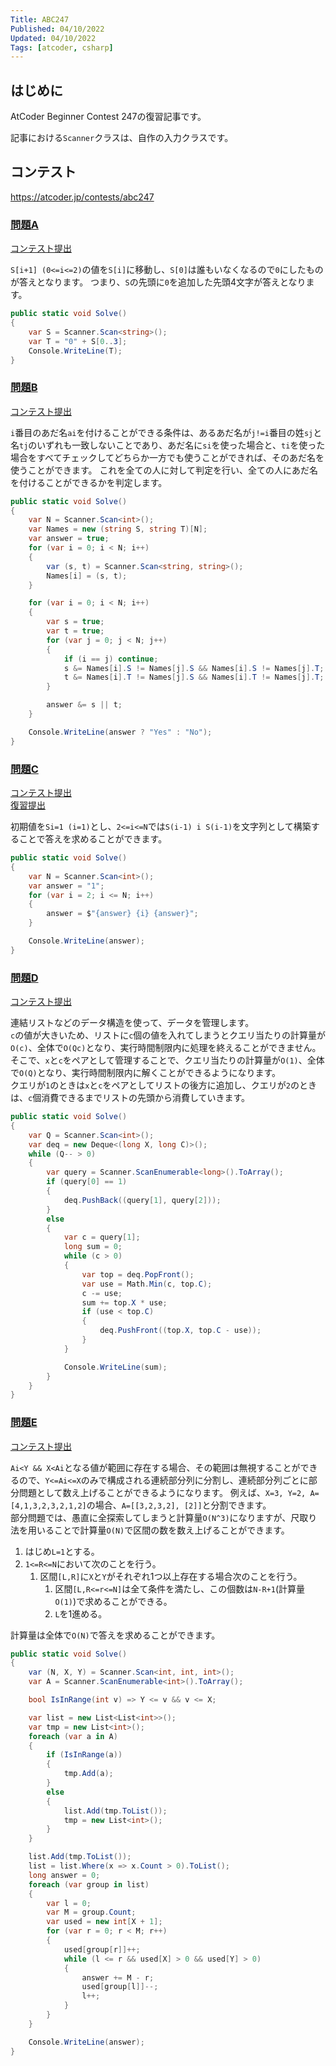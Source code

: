 ```yaml
---
Title: ABC247
Published: 04/10/2022
Updated: 04/10/2022
Tags: [atcoder, csharp]
---
```


## はじめに

AtCoder Beginner Contest 247の復習記事です。

記事における`Scanner`クラスは、自作の入力クラスです。

## コンテスト

<https://atcoder.jp/contests/abc247>

### [問題A](https://atcoder.jp/contests/abc247/tasks/abc247_a)

[コンテスト提出](https://atcoder.jp/contests/ABC247/submissions/30847103)

`S[i+1] (0<=i<=2)`の値を`S[i]`に移動し、`S[0]`は誰もいなくなるので`0`にしたものが答えとなります。
つまり、`S`の先頭に`0`を追加した先頭4文字が答えとなります。

```csharp
public static void Solve()
{
    var S = Scanner.Scan<string>();
    var T = "0" + S[0..3];
    Console.WriteLine(T);
}
```

### [問題B](https://atcoder.jp/contests/abc247/tasks/abc247_b)

[コンテスト提出](https://atcoder.jp/contests/ABC247/submissions/30858089)

`i`番目のあだ名`ai`を付けることができる条件は、あるあだ名が`j!=i`番目の姓`sj`と名`tj`のいずれも一致しないことであり、あだ名に`si`を使った場合と、`ti`を使った場合をすべてチェックしてどちらか一方でも使うことができれば、そのあだ名を使うことができます。
これを全ての人に対して判定を行い、全ての人にあだ名を付けることができるかを判定します。

```csharp
public static void Solve()
{
    var N = Scanner.Scan<int>();
    var Names = new (string S, string T)[N];
    var answer = true;
    for (var i = 0; i < N; i++)
    {
        var (s, t) = Scanner.Scan<string, string>();
        Names[i] = (s, t);
    }

    for (var i = 0; i < N; i++)
    {
        var s = true;
        var t = true;
        for (var j = 0; j < N; j++)
        {
            if (i == j) continue;
            s &= Names[i].S != Names[j].S && Names[i].S != Names[j].T;
            t &= Names[i].T != Names[j].S && Names[i].T != Names[j].T;
        }

        answer &= s || t;
    }

    Console.WriteLine(answer ? "Yes" : "No");
}
```

### [問題C](https://atcoder.jp/contests/abc247/tasks/abc247_c)

[コンテスト提出](https://atcoder.jp/contests/ABC247/submissions/30859642)  
[復習提出](https://atcoder.jp/contests/ABC247/submissions/30895077)

初期値を`Si=1 (i=1)`とし、`2<=i<=N`では`S(i-1) i S(i-1)`を文字列として構築することで答えを求めることができます。

```csharp
public static void Solve()
{
    var N = Scanner.Scan<int>();
    var answer = "1";
    for (var i = 2; i <= N; i++)
    {
        answer = $"{answer} {i} {answer}";
    }

    Console.WriteLine(answer);
}
```

### [問題D](https://atcoder.jp/contests/abc247/tasks/abc247_d)

[コンテスト提出](https://atcoder.jp/contests/ABC247/submissions/30865508)  

連結リストなどのデータ構造を使って、データを管理します。  
`c`の値が大きいため、リストに`c`個の値を入れてしまうとクエリ当たりの計算量が`O(c)`、全体で`O(Qc)`となり、実行時間制限内に処理を終えることができません。
そこで、`x`と`c`をペアとして管理することで、クエリ当たりの計算量が`O(1)`、全体で`O(Q)`となり、実行時間制限内に解くことができるようになります。  
クエリが`1`のときは`x`と`c`をペアとしてリストの後方に追加し、クエリが`2`のときは、`c`個消費できるまでリストの先頭から消費していきます。

```csharp
public static void Solve()
{
    var Q = Scanner.Scan<int>();
    var deq = new Deque<(long X, long C)>();
    while (Q-- > 0)
    {
        var query = Scanner.ScanEnumerable<long>().ToArray();
        if (query[0] == 1)
        {
            deq.PushBack((query[1], query[2]));
        }
        else
        {
            var c = query[1];
            long sum = 0;
            while (c > 0)
            {
                var top = deq.PopFront();
                var use = Math.Min(c, top.C);
                c -= use;
                sum += top.X * use;
                if (use < top.C)
                {
                    deq.PushFront((top.X, top.C - use));
                }
            }

            Console.WriteLine(sum);
        }
    }
}
```

### [問題E](https://atcoder.jp/contests/abc247/tasks/abc247_e)

[コンテスト提出](https://atcoder.jp/contests/ABC247/submissions/30884870)  

`Ai<Y && X<Ai`となる値が範囲に存在する場合、その範囲は無視することができるので、`Y<=Ai<=X`のみで構成される連続部分列に分割し、連続部分列ごとに部分問題として数え上げることができるようになります。
例えば、`X=3, Y=2, A=[4,1,3,2,3,2,1,2]`の場合、`A=[[3,2,3,2], [2]]`と分割できます。  
部分問題では、愚直に全探索してしまうと計算量`O(N^3)`になりますが、尺取り法を用いることで計算量`O(N)`で区間の数を数え上げることができます。

1. はじめ`L=1`とする。
1. `1<=R<=N`において次のことを行う。
    1. 区間`[L,R]`に`X`と`Y`がそれぞれ1つ以上存在する場合次のことを行う。
        1. 区間`[L,R<=r<=N]`は全て条件を満たし、この個数は`N-R+1`(計算量`O(1)`)で求めることができる。
        1. `L`を1進める。

計算量は全体で`O(N)`で答えを求めることができます。

```csharp
public static void Solve()
{
    var (N, X, Y) = Scanner.Scan<int, int, int>();
    var A = Scanner.ScanEnumerable<int>().ToArray();

    bool IsInRange(int v) => Y <= v && v <= X;

    var list = new List<List<int>>();
    var tmp = new List<int>();
    foreach (var a in A)
    {
        if (IsInRange(a))
        {
            tmp.Add(a);
        }
        else
        {
            list.Add(tmp.ToList());
            tmp = new List<int>();
        }
    }

    list.Add(tmp.ToList());
    list = list.Where(x => x.Count > 0).ToList();
    long answer = 0;
    foreach (var group in list)
    {
        var l = 0;
        var M = group.Count;
        var used = new int[X + 1];
        for (var r = 0; r < M; r++)
        {
            used[group[r]]++;
            while (l <= r && used[X] > 0 && used[Y] > 0)
            {
                answer += M - r;
                used[group[l]]--;
                l++;
            }
        }
    }

    Console.WriteLine(answer);
}
```
